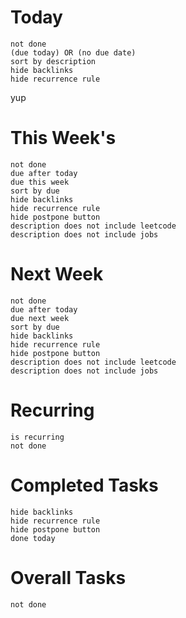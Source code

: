 
# **Today**
```tasks
not done
(due today) OR (no due date)
sort by description
hide backlinks
hide recurrence rule
```


yup 

# **This Week's**
```tasks
not done
due after today
due this week
sort by due
hide backlinks
hide recurrence rule
hide postpone button
description does not include leetcode 
description does not include jobs
```
# **Next Week**
```tasks
not done
due after today
due next week
sort by due
hide backlinks
hide recurrence rule
hide postpone button
description does not include leetcode 
description does not include jobs

```
# **Recurring** 
```tasks
is recurring 
not done
```
# **Completed Tasks**
```tasks
hide backlinks
hide recurrence rule
hide postpone button
done today
```
# **Overall Tasks**
```tasks
not done

```
